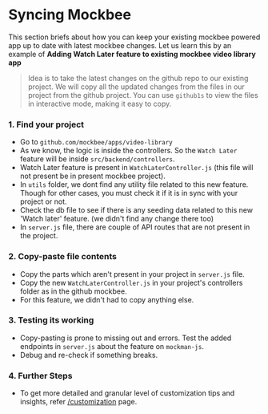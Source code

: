 # Syncing Mockbee

This section briefs about how you can keep your existing mockbee powered app up to date with latest mockbee changes. Let us learn this by an example of **Adding Watch Later feature to existing mockbee video library app**

> Idea is to take the latest changes on the github repo to our existing project. We will copy all the updated changes from the files in our project from the github project. You can use `github1s` to view the files in interactive mode, making it easy to copy.

### 1. Find your project

- Go to `github.com/mockbee/apps/video-library`
- As we know, the logic is inside the controllers. So the `Watch Later` feature will be inside `src/backend/controllers`.
- Watch Later feature is present in `WatchLaterController.js` (this file will not present be in present mockbee project).
- In `utils` folder, we dont find any utility file related to this new feature. Though for other cases, you must check it if it is in sync with your project or not.
- Check the db file to see if there is any seeding data related to this new 'Watch later' feature. (we didn't find any change there too)
- In `server.js` file, there are couple of API routes that are not present in the project.

### 2. Copy-paste file contents

- Copy the parts which aren't present in your project in `server.js` file.
- Copy the new `WatchLaterController.js` in your project's controllers folder as in the github mockbee.
- For this feature, we didn't had to copy anything else.

### 3. Testing its working

- Copy-pasting is prone to missing out and errors. Test the added endpoints in `server.js` about the feature on `mockman-js`.
- Debug and re-check if something breaks.

### 4. Further Steps

- To get more detailed and granular level of customization tips and insights, refer [/customization](/docs/customization) page.
